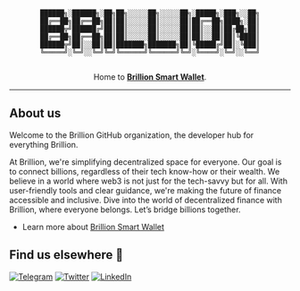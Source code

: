 <div align="center">

```


██████╗░██████╗░██╗██╗░░░░░██╗░░░░░██╗░█████╗░███╗░░██╗
██╔══██╗██╔══██╗██║██║░░░░░██║░░░░░██║██╔══██╗████╗░██║
██████╦╝██████╔╝██║██║░░░░░██║░░░░░██║██║░░██║██╔██╗██║
██╔══██╗██╔══██╗██║██║░░░░░██║░░░░░██║██║░░██║██║╚████║
██████╦╝██║░░██║██║███████╗███████╗██║╚█████╔╝██║░╚███║
╚═════╝░╚═╝░░╚═╝╚═╝╚══════╝╚══════╝╚═╝░╚════╝░╚═╝░░╚══╝


```

Home to [**Brillion Smart Wallet**](https://brillion.finance/).

---

</div>

## About us

Welcome to the Brillion GitHub organization, the developer hub for everything Brillion.

At Brillion, we're simplifying decentralized space for everyone. Our goal is to connect billions, regardless of their tech know-how or their wealth. We believe in a world where web3 is not just for the tech-savvy but for all. With user-friendly tools and clear guidance, we're making the future of finance accessible and inclusive. Dive into the world of decentralized finance with Brillion, where everyone belongs. Let’s bridge billions together.

- Learn more about [Brillion Smart Wallet](https://docs.brillion.finance/)

## Find us elsewhere 🙋

[![Telegram](https://img.shields.io/badge/Telegram-2CA5E0?style=for-the-badge&logo=telegram&logoColor=white)](https://t.me/brillionfi) [![Twitter](https://img.shields.io/badge/Twitter-1DA1F2?style=for-the-badge&logo=twitter&logoColor=white)](https://twitter.com/BrillionFi) [![LinkedIn](https://img.shields.io/badge/LinkedIn-0077B5?style=for-the-badge&logo=linkedin&logoColor=white)](https://www.linkedin.com/company/brillionfi)
